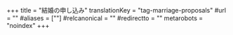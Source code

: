 +++
title = "結婚の申し込み"
translationKey = "tag-marriage-proposals"
#url = ""
#aliases = [""]
#relcanonical = ""
#redirectto = ""
metarobots = "noindex"
+++
